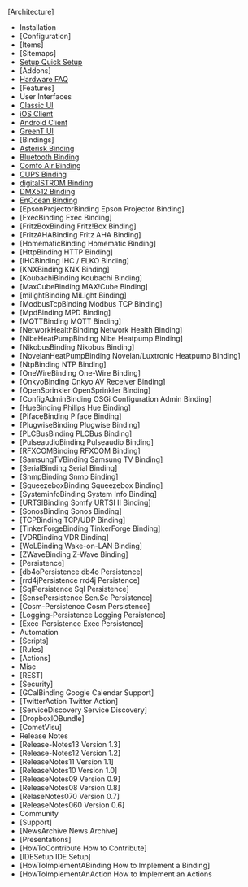 [Architecture]
 * Installation
  * [Configuration]
   * [Items]
   * [Sitemaps]
  * [Setup Quick Setup](Setup-Quick-Setup)
  * [Addons]
  * [Hardware FAQ](Hardware-FAQ)
 * [Features]
  * User Interfaces
   * [Classic UI](Web-AppUI)
   * [iOS Client](iOS-UI)
   * [Android Client](HABDroid)
   * [GreenT UI](TouchUI)
  * [Bindings]
   * [Asterisk Binding](Asterisk-Binding)
   * [Bluetooth Binding](Bluetooth-Binding)
   * [Comfo Air Binding](Comfo-Air-Binding)
   * [CUPS Binding](CUPS-Binding)
   * [digitalSTROM Binding](digitalSTROM-Binding)
   * [DMX512 Binding](DMX-Binding)
   * [EnOcean Binding](EnOcean-Binding)
   * [EpsonProjectorBinding Epson Projector Binding]
   * [ExecBinding Exec Binding]
   * [FritzBoxBinding Fritz!Box Binding]
   * [FritzAHABinding Fritz AHA Binding]
   * [HomematicBinding Homematic Binding]
   * [HttpBinding HTTP Binding]
   * [IHCBinding IHC / ELKO Binding]
   * [KNXBinding KNX Binding]
   * [KoubachiBinding Koubachi Binding]
   * [MaxCubeBinding MAX!Cube Binding]
   * [milightBinding MiLight Binding]
   * [ModbusTcpBinding Modbus TCP Binding]
   * [MpdBinding MPD Binding]
   * [MQTTBinding MQTT Binding]
   * [NetworkHealthBinding Network Health Binding]
   * [NibeHeatPumpBinding Nibe Heatpump Binding]
   * [NikobusBinding Nikobus Binding]
   * [NovelanHeatPumpBinding Novelan/Luxtronic Heatpump Binding]
   * [NtpBinding NTP Binding]
   * [OneWireBinding One-Wire Binding]
   * [OnkyoBinding Onkyo AV Receiver Binding]
   * [OpenSprinkler OpenSprinkler Binding]
   * [ConfigAdminBinding OSGi Configuration Admin Binding]
   * [HueBinding Philips Hue Binding]
   * [PifaceBinding Piface Binding]
   * [PlugwiseBinding Plugwise Binding]
   * [PLCBusBinding PLCBus Binding]
   * [PulseaudioBinding Pulseaudio Binding]
   * [RFXCOMBinding RFXCOM Binding]
   * [SamsungTVBinding Samsung TV Binding]
   * [SerialBinding Serial Binding]
   * [SnmpBinding Snmp Binding]
   * [SqueezeboxBinding Squeezebox Binding]
   * [SysteminfoBinding System Info Binding]
   * [URTSIBinding Somfy URTSI II Binding]
   * [SonosBinding Sonos Binding]
   * [TCPBinding TCP/UDP Binding]
   * [TinkerForgeBinding TinkerForge Binding]
   * [VDRBinding VDR Binding]
   * [WoLBinding Wake-on-LAN Binding]
   * [ZWaveBinding Z-Wave Binding]
  * [Persistence]
   * [db4oPersistence db4o Persistence]
   * [rrd4jPersistence rrd4j Persistence]
   * [SqlPersistence Sql Persistence]
   * [SensePersistence Sen.Se Persistence]
   * [Cosm-Persistence Cosm Persistence]
   * [Logging-Persistence Logging Persistence]
   * [Exec-Persistence Exec Persistence]
  * Automation
   * [Scripts]
   * [Rules]
   * [Actions]
  * Misc
   * [REST]
   * [Security]
   * [GCalBinding Google Calendar Support]
   * [TwitterAction Twitter Action]
   * [ServiceDiscovery Service Discovery]
   * [DropboxIOBundle]
   * [CometVisu]
 * Release Notes
  * [Release-Notes13 Version 1.3]
  * [Release-Notes12 Version 1.2]
  * [ReleaseNotes11 Version 1.1]
  * [ReleaseNotes10 Version 1.0]
  * [ReleaseNotes09 Version 0.9]
  * [ReleaseNotes08 Version 0.8]
  * [RelaseNotes070 Version 0.7]
  * [ReleaseNotes060 Version 0.6]
 * Community
  * [Support]
  * [NewsArchive News Archive]
  * [Presentations]
  * [HowToContribute How to Contribute]
  * [IDESetup IDE Setup]
  * [HowToImplementABinding How to Implement a Binding]
  * [HowToImplementAnAction How to Implement an Actions